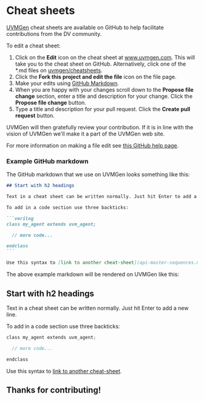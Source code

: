 # Cheat sheets

[UVMGen](https://www.uvmgen.com) cheat sheets are available on GitHub to help facilitate contributions from the DV community.

To edit a cheat sheet:
1. Click on the **Edit** icon on the cheat sheet at www.uvmgen.com. This will take you to the cheat sheet on GitHub. Alternatively, click one of the \*.md files on [uvmgen/cheatsheets](https://github.com/uvmgen/cheatsheets).
2. Click the **Fork this project and edit the file** icon on the file page.
3. Make your edits using [GitHub Markdown](https://guides.github.com/features/mastering-markdown/).
4. When you are happy with your changes scroll down to the **Propose file change** section, enter a title and description for your change. Click the **Propose file change** button.
5. Type a title and description for your pull request. Click the **Create pull request** button.

UVMGen will then gratefully review your contribution. If it is in line with the vision of UVMGen we'll make it a part of the UVMGen web site.

For more information on making a file edit see [this GitHub help page](https://help.github.com/en/articles/editing-files-in-another-users-repository).

### Example GitHub markdown

The GitHub markdown that we use on UVMGen looks something like this:

````markdown
## Start with h2 headings

Text in a cheat sheet can be written normally. Just hit Enter to add a new line.

To add in a code section use three backticks:

```verilog
class my_agent extends uvm_agent;

  // more code...

endclass
```

Use this syntax to [link to another cheat-sheet](api-master-sequences.md).
````

The above example markdown will be rendered on UVMGen like this:

## Start with h2 headings

Text in a cheat sheet can be written normally. Just hit Enter to add a new line.

To add in a code section use three backticks:

```verilog
class my_agent extends uvm_agent;

  // more code...

endclass
```

Use this syntax to [link to another cheat-sheet](api-master-sequences.md).


## Thanks for contributing!
